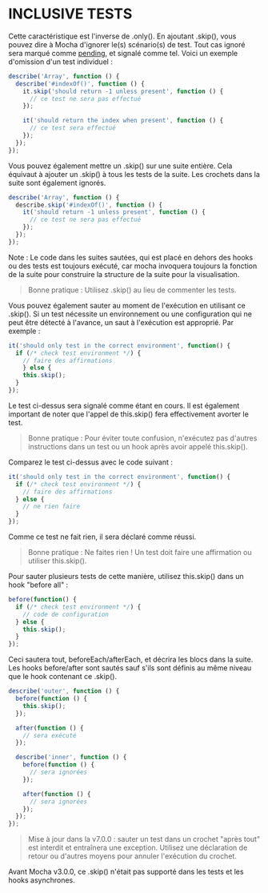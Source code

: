 # INCLUSIVE TESTS

Cette caractéristique est l'inverse de .only(). En ajoutant .skip(), vous pouvez dire à Mocha d'ignorer le(s) scénario(s) de test. Tout cas ignoré sera marqué comme [pending](https://mochajs.org/#pending-tests), et signalé comme tel. Voici un exemple d'omission d'un test individuel :

``` js
describe('Array', function () {
  describe('#indexOf()', function () {
    it.skip('should return -1 unless present', function () {
      // ce test ne sera pas effectué
    });

    it('should return the index when present', function () {
      // ce test sera effectué
    });
  });
});
```

Vous pouvez également mettre un .skip() sur une suite entière. Cela équivaut à ajouter un .skip() à tous les tests de la suite. Les crochets dans la suite sont également ignorés.

``` js
describe('Array', function () {
  describe.skip('#indexOf()', function () {
    it('should return -1 unless present', function () {
      // ce test ne sera pas effectué
    });
  });
});
```

Note : Le code dans les suites sautées, qui est placé en dehors des hooks ou des tests est toujours exécuté, car mocha invoquera toujours la fonction de la suite pour construire la structure de la suite pour la visualisation.

>Bonne pratique : Utilisez .skip() au lieu de commenter les tests.

Vous pouvez également sauter au moment de l'exécution en utilisant ce .skip(). Si un test nécessite un environnement ou une configuration qui ne peut être détecté à l'avance, un saut à l'exécution est approprié. Par exemple :

``` js
it('should only test in the correct environment', function() {
  if (/* check test environment */) {
    // faire des affirmations
	} else {
    this.skip();
  }
});
```

Le test ci-dessus sera signalé comme étant en cours. Il est également important de noter que l'appel de this.skip() fera effectivement avorter le test.

>Bonne pratique : Pour éviter toute confusion, n'exécutez pas d'autres instructions dans un test ou un hook après avoir appelé this.skip().

Comparez le test ci-dessus avec le code suivant :

``` js
it('should only test in the correct environment', function() {
  if (/* check test environment */) {
    // faire des affirmations
  } else {
    // ne rien faire
  }
});
```

Comme ce test ne fait rien, il sera déclaré comme réussi.

>Bonne pratique : Ne faites rien ! Un test doit faire une affirmation ou utiliser this.skip().

Pour sauter plusieurs tests de cette manière, utilisez this.skip() dans un hook "before all" :

``` js
before(function() {
  if (/* check test environment */) {
    // code de configuration
  } else {
    this.skip();
  }
});
```
Ceci sautera tout, beforeEach/afterEach, et décrira les blocs dans la suite. Les hooks before/after sont sautés sauf s'ils sont définis au même niveau que le hook contenant ce .skip().

``` js
describe('outer', function () {
  before(function () {
    this.skip();
  });

  after(function () {
    // sera exécuté
  });

  describe('inner', function () {
    before(function () {
      // sera ignorées
    });

    after(function () {
      // sera ignorées
    });
  });
});
```

>Mise à jour dans la v7.0.0 : sauter un test dans un crochet "après tout" est interdit et entraînera une exception. Utilisez une déclaration de retour ou d'autres moyens pour annuler l'exécution du crochet.

Avant Mocha v3.0.0, ce .skip() n'était pas supporté dans les tests et les hooks asynchrones.
